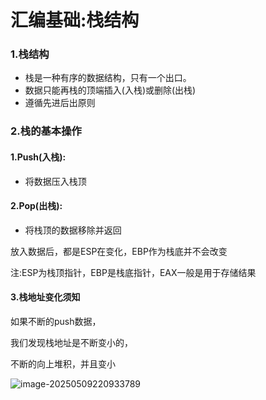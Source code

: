 # 汇编基础:栈结构

### 1.栈结构

- 栈是一种有序的数据结构，只有一个出口。
- 数据只能再栈的顶端插入(入栈)或删除(出栈)
- 遵循先进后出原则

### 2.栈的基本操作

#### 1.Push(入栈):

- 将数据压入栈顶

#### 2.Pop(出栈):

- 将栈顶的数据移除并返回

放入数据后，都是ESP在变化，EBP作为栈底并不会改变

注:ESP为栈顶指针，EBP是栈底指针，EAX一般是用于存储结果

#### 3.栈地址变化须知

如果不断的push数据，

我们发现栈地址是不断变小的，

不断的向上堆积，并且变小

![image-20250509220933789](C:\Users\33543\AppData\Roaming\Typora\typora-user-images\image-20250509220933789.png)
